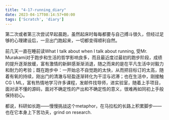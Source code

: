 ```yaml
---
title: "4-17-running_diary"
date: 2023-04-17T08:14:57+00:00
tags: ['Scratch', 'diary']
---
```

第二次或者第三次尝试早起晨跑，虽然起床时每每都要与自己搏斗很久，但经过足够的心理建设后，一旦出门跑起来，一切都变得顺利自然。

前几天一直在睡前读What I talk about when I talk about running, 受Mr. Murakami对于跑步和生活的哲学影响良多，而且最近度过最初的跑步阶段，成绩的提升逐渐放缓，富有激情的新鲜感渐渐消退，随之而来的是在平凡生活中对毅力和耐力的考验；既在跑步中：一开始总不自觉跑的太快，从而把目标订的太高，随着有氧的持续，刚出门的清澈与轻盈逐渐转化为干涩与迟滞；也在生活中，刚接触CG \ ML，富有热情地学习许多课程，发邮件找导师，进实验室，随着上手项目，面对读不懂的源码，面对不确定性的产出和不确定性的意义，很难再如同初上手般保持初心。

都说，科研如长跑——慢慢挑战这个metaphor，在马拉松的长路上积累脚步——也在它本身上下苦功夫，grind on research.
